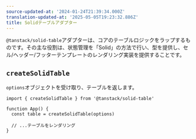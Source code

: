 ```yaml
---
source-updated-at: '2024-01-24T21:39:34.000Z'
translation-updated-at: '2025-05-05T19:23:32.886Z'
title: Solidテーブルアダプター
---
```

`@tanstack/solid-table`アダプターは、コアのテーブルロジックをラップするものです。その主な役割は、状態管理を「Solid」の方法で行い、型を提供し、セル/ヘッダー/フッターテンプレートのレンダリング実装を提供することです。

## `createSolidTable`

`options`オブジェクトを受け取り、テーブルを返します。

```tsx
import { createSolidTable } from '@tanstack/solid-table'

function App() {
  const table = createSolidTable(options)

  // ...テーブルをレンダリング
}
```
